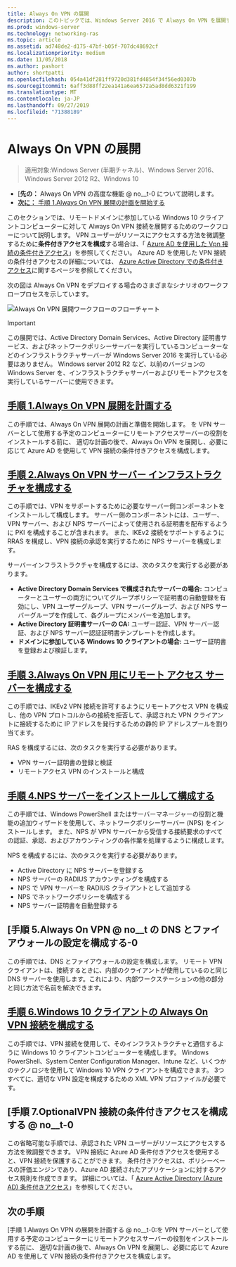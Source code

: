 ```yaml
---
title: Always On VPN の展開
description: このトピックでは、Windows Server 2016 で Always On VPN を展開するための詳細な手順について説明します。
ms.prod: windows-server
ms.technology: networking-ras
ms.topic: article
ms.assetid: ad748de2-d175-47bf-b05f-707dc48692cf
ms.localizationpriority: medium
ms.date: 11/05/2018
ms.author: pashort
author: shortpatti
ms.openlocfilehash: 054a41df281ff9720d381fd4854f34f56ed0307b
ms.sourcegitcommit: 6aff3d88ff22ea141a6ea6572a5ad8dd6321f199
ms.translationtype: MT
ms.contentlocale: ja-JP
ms.lasthandoff: 09/27/2019
ms.locfileid: "71388189"
---
```

# <a name="deploy-always-on-vpn"></a>Always On VPN の展開

>適用対象:Windows Server (半期チャネル)、Windows Server 2016、Windows Server 2012 R2、Windows 10

- [**先の：** Always On VPN の高度な機能 @ no__t-0 について説明します。
- [**次に：** 手順 1.Always On VPN 展開の計画を開始する](always-on-vpn-deploy-planning.md)

このセクションでは、リモートドメインに参加している Windows 10 クライアントコンピューターに対して Always On VPN 接続を展開するためのワークフローについて説明します。 VPN ユーザーがリソースにアクセスする方法を微調整するために**条件付きアクセスを構成**する場合は、「 [Azure AD を使用した Vpn 接続の条件付きアクセス](../../ad-ca-vpn-connectivity-windows10.md)」を参照してください。 Azure AD を使用した VPN 接続の条件付きアクセスの詳細については、 [Azure Active Directory での条件付きアクセス](https://docs.microsoft.com/azure/active-directory/active-directory-conditional-access-azure-portal)に関するページを参照してください。 

次の図は Always On VPN をデプロイする場合のさまざまなシナリオのワークフロープロセスを示しています。

![Always On VPN 展開ワークフローのフローチャート](../../../../media/Always-On-Vpn/always-on-vpn-deployment-workflow-sm.png)

>[!IMPORTANT]
>この展開では、Active Directory Domain Services、Active Directory 証明書サービス、およびネットワークポリシーサーバーを実行しているコンピューターなどのインフラストラクチャサーバーが Windows Server 2016 を実行している必要はありません。 Windows server 2012 R2 など、以前のバージョンの Windows Server を、インフラストラクチャサーバーおよびリモートアクセスを実行しているサーバーに使用できます。

## <a name="step-1-plan-the-always-on-vpn-deploymentalways-on-vpn-deploy-planningmd"></a>[手順 1.Always On VPN 展開を計画する](always-on-vpn-deploy-planning.md)

この手順では、Always On VPN 展開の計画と準備を開始します。 を VPN サーバーとして使用する予定のコンピューターにリモートアクセスサーバーの役割をインストールする前に、 適切な計画の後で、Always On VPN を展開し、必要に応じて Azure AD を使用して VPN 接続の条件付きアクセスを構成します。

## <a name="step-2-configure-the-always-on-vpn-server-infrastructurevpn-deploy-server-infrastructuremd"></a>[手順 2.Always On VPN サーバー インフラストラクチャを構成する](vpn-deploy-server-infrastructure.md)

この手順では、VPN をサポートするために必要なサーバー側コンポーネントをインストールして構成します。 サーバー側のコンポーネントには、ユーザー、VPN サーバー、および NPS サーバーによって使用される証明書を配布するように PKI を構成することが含まれます。  また、IKEv2 接続をサポートするように RRAS を構成し、VPN 接続の承認を実行するために NPS サーバーを構成します。

サーバーインフラストラクチャを構成するには、次のタスクを実行する必要があります。

- **Active Directory Domain Services で構成されたサーバーの場合:** コンピューターとユーザーの両方についてグループポリシーで証明書の自動登録を有効にし、VPN ユーザーグループ、VPN サーバーグループ、および NPS サーバーグループを作成して、各グループにメンバーを追加します。
- **Active Directory 証明書サーバーの CA:** ユーザー認証、VPN サーバー認証、および NPS サーバー認証証明書テンプレートを作成します。
- **ドメインに参加している Windows 10 クライアントの場合:** ユーザー証明書を登録および検証します。

## <a name="step-3-configure-the-remote-access-server-for-always-on-vpnvpn-deploy-rasmd"></a>[手順 3.Always On VPN 用にリモート アクセス サーバーを構成する](vpn-deploy-ras.md)

この手順では、IKEv2 VPN 接続を許可するようにリモートアクセス VPN を構成し、他の VPN プロトコルからの接続を拒否して、承認された VPN クライアントに接続するために IP アドレスを発行するための静的 IP アドレスプールを割り当てます。

RAS を構成するには、次のタスクを実行する必要があります。

- VPN サーバー証明書の登録と検証
- リモートアクセス VPN のインストールと構成

## <a name="step-4-install-and-configure-the-nps-servervpn-deploy-npsmd"></a>[手順 4.NPS サーバーをインストールして構成する](vpn-deploy-nps.md)

この手順では、Windows PowerShell またはサーバーマネージャーの役割と機能の追加ウィザードを使用して、ネットワークポリシーサーバー (NPS) をインストールします。 また、NPS が VPN サーバーから受信する接続要求のすべての認証、承認、およびアカウンティングの各作業を処理するように構成します。

NPS を構成するには、次のタスクを実行する必要があります。

- Active Directory に NPS サーバーを登録する
- NPS サーバーの RADIUS アカウンティングを構成する
- NPS で VPN サーバーを RADIUS クライアントとして追加する
- NPS でネットワークポリシーを構成する
- NPS サーバー証明書を自動登録する

## <a name="step-5-configure-dns-and-firewall-settings-for-always-on-vpnvpn-deploy-dns-firewallmd"></a>[手順 5.Always On VPN @ no__t の DNS とファイアウォールの設定を構成する-0

この手順では、DNS とファイアウォールの設定を構成します。 リモート VPN クライアントは、接続するときに、内部のクライアントが使用しているのと同じ DNS サーバーを使用します。これにより、内部ワークステーションの他の部分と同じ方法で名前を解決できます。 

## <a name="step-6-configure-windows-10-client-always-on-vpn-connectionsvpn-deploy-client-vpn-connectionsmd"></a>[手順 6.Windows 10 クライアントの Always On VPN 接続を構成する](vpn-deploy-client-vpn-connections.md)

この手順では、VPN 接続を使用して、そのインフラストラクチャと通信するように Windows 10 クライアントコンピューターを構成します。 Windows PowerShell、System Center Configuration Manager、Intune など、いくつかのテクノロジを使用して Windows 10 VPN クライアントを構成できます。 3つすべてに、適切な VPN 設定を構成するための XML VPN プロファイルが必要です。

## <a name="step-7-optional-configure-conditional-access-for-vpn-connectivityad-ca-vpn-connectivity-windows10md"></a>[手順 7.OptionalVPN 接続の条件付きアクセスを構成する @ no__t-0

この省略可能な手順では、承認された VPN ユーザーがリソースにアクセスする方法を微調整できます。 VPN 接続に Azure AD 条件付きアクセスを使用すると、VPN 接続を保護することができます。 条件付きアクセスは、ポリシーベースの評価エンジンであり、Azure AD 接続されたアプリケーションに対するアクセス規則を作成できます。 詳細については、「 [Azure Active Directory (Azure AD) 条件付きアクセス](https://docs.microsoft.com/azure/active-directory/active-directory-conditional-access-azure-portal)」を参照してください。

## <a name="next-step"></a>次の手順

[手順 1.Always On VPN の展開を計画する @ no__t-0:を VPN サーバーとして使用する予定のコンピューターにリモートアクセスサーバーの役割をインストールする前に、 適切な計画の後で、Always On VPN を展開し、必要に応じて Azure AD を使用して VPN 接続の条件付きアクセスを構成します。  
